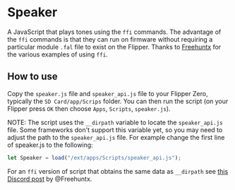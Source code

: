 # Speaker

A JavaScript that plays tones using the `ffi` commands.  The advantage of the `ffi` commands is that they can run on firmware without requiring a particular module `.fal` file to exist on the Flipper.  Thanks to [Freehuntx](https://github.com/Freehuntx) for the various examples of using `ffi`.

## How to use
Copy the `speaker.js` file and `speaker_api.js` file to your Flipper Zero, typically the `SD Card/app/Scrips` folder. You can then run the script (on your Flipper press `OK` then choose `Apps`, `Scripts`, `speaker.js`).

NOTE: The script uses the `__dirpath` variable to locate the `speaker_api.js` file.  Some frameworks don't support this variable yet, so you may need to adjust the path to the `speaker_api.js` file.  For example change the first line of speaker.js to the following:
```js
let Speaker = load("/ext/apps/Scripts/speaker_api.js");
```

For an `ffi` version of script that obtains the same data as `__dirpath` see [this Discord post](
https://discord.com/channels/1211622338198765599/1220056596638597327) by @Freehuntx.